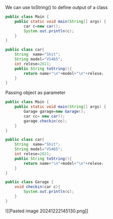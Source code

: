 
We can use toString() to define output of a class
```java
public class Main {  
    public static void main(String[] args) {  
        car c=new car();  
        System.out.println(c);  
    }  
}
```
```java
public class car{  
    String  name="Shit";  
    String model="VS465";  
    int relese=2021;  
    public String toString(){  
        return name+"\n"+model+"\n"+relese;  
    }  
}
```

Passing object as parameter

```java
public class Main {  
    public static void main(String[] args) {  
        Garage garage=new Garage();  
        car cc= new car();  
        garage.checkin(cc);  
    }  
}
```
```java
public class car{  
    String  name="Shit";  
    String model="VS465";  
    int relese=2021;  
    public String toString(){  
        return name+"\n"+model+"\n"+relese;  
    }  
}
```
```java
public class Garage {  
    void checkin(car c){  
        System.out.println(c);  
    }  
}
```

![[Pasted image 20241222145130.png]]

